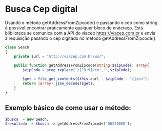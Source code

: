 # Busca Cep digital

Usando o método getAddressFromZipcode() e passando o cep como string é possivel encontrar praticamente qualquer bloco de endereço.
Esta bliblioteca se comunica com a API do viacep https://viacep.com.br e envia a requisição pasando o cep digitado no método getAddressFromZipcode().

~~~php
class Seach
{
    private $url = "http://viacep.com.br/ws/";
    
    public function getAddressFromZipcode(string $zipCode): array{
        $zipCode = preg_replace('/[^0-9]/im','',$zipCode);

        $get = file_get_contents($this->url . $zipCode . "/json");
        return (array) json_decode($get);
    }
}
~~~

## Exemplo básico de como usar o método:

~~~php
$busca  = new Seach;
$resultado  = $busca -> getAddressFromZipcode('06230060');
~~~
